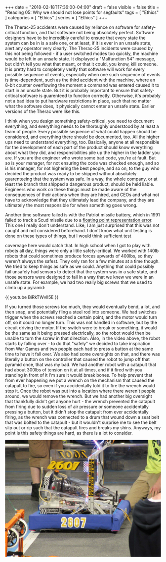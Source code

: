 +++
date = "2018-02-18T17:36:00-04:00"
draft = false
visible = false
title = "Reading 05: Why we should not lose points for segfaults"
tags = [ "Ethics" ]
categories = [ "Ethics" ]
series = [ "Ethics" ]
+++

The Therac-25 accidents were caused by reliance on software for safety-critical function, and that software not being absolutely perfect. Software designers have to be incredibly careful to ensure that every state the system
can be in is a safe one, or at least, if it is ever in an unsafe state, alert any operator very clearly. The Therac-25 incidents were caused by this not being followed - if a user switched modes too quickly, the machine
would be left in an unsafe state. It displayed a "Malfunction 54" message, but didn't tell you what that meant, or that it could, you know, kill someone. It is pretty hard to completely verify that software will
work for every possible sequence of events, especially when one such sequence of events is time-dependent, such as the third accident with the machine, where an 8-bit counter overflowing the moment a command was entered caused
it to start in an unsafe state. But it is probably important to ensure that safety-critical software is guarenteed to function correctly. Otherwise, it's probably not a bad idea to put hardware restrictions in place, such
that no matter what the software does, it physically cannot enter an unsafe state. Earlier versions of the Therac were like this.

I think when you design something safety-critical, you need to document everything, and everything needs to be thoroughly understood by at least a team of people. Every possible sequence of what could happen should be
considered, and everything there should be documented, too. All the higher ups need to understand everything, too. Basically, anyone at all responsible for the development of each part of the product should know everything
about what they did, and responsibilities pile up the higher in the ladder you are. If you are the engineer who wrote some bad code, you're at fault. But so is your manager, for not ensuring the code was checked enough,
and so is his manager, for not highering the best people, and so on, to the guy who decided the product was ready to be shipped without absolutely guarenteeing that the system was safe. In a way, the whole company, or at least
the branch that shipped a dangerous product, should be held liable. Engineers who work on these things must be made aware of the consequences of their actions when they are hired, and CEOs and what not have to acknowledge that
they ultimately lead the company, and they are ultimately the most responsible for when something goes wrong.

Another time software failed is with the Patriot missile battery, which in 1991 failed to track a Scud missile due to a [floating point representation error](http://www-users.math.umn.edu/~arnold/disasters/patriot.html).
This one I really don't understand. Like, I am just surprised that this was not caught and not considered beforehand. I don't know what unit testing is done on these types of things, but I would think sufficient test

covereage here would catch that. 
In high school when I got to play with robots all day, things were only a little safety-critical. We worked with 140lb robots that could sometimes produce forces upwards of 400lbs, so they weren't always the safest. They only
ran for a few minutes at a time though. We tried to keep things as safe as we could. Anything that could possibly fail unsafely had sensors to detect that the system was in a safe state, and those sensors were designed
to fail in a way that we knew we were in an unsafe state. For example, we had two really big screws that we used to climb up a pyramid:

{{ youtube BiRkTWvlI5E }}

If you turned those screws too much, they would eventually bend, a lot, and then snap, and potentially fling a steel rod into someone. We had switches trigger when the screws reached a certain point, and the motor would turn off,
so it could no longer turn. This was not handled in software, but by the circuit driving the motor. If the switch were to break or something, it would be the same as it being pressed electrically, so the robot would then
be unable to turn the screw in that direction. Also, in the video above, the robot starts by falling over - to do that "safely" we decided to take inspiration from War Games and two people each had to press a button at
the same time to have it fall over. We also had some oversights on that, and there was literally a button on the controller that caused the robot to jump off that pyramid once, that was my bad. We had another robot with
a catapult that had about 300lbs of tension on it at all times, and if it fired with you standing in front of it I'm sure it would break bones. To help prevent that from ever happening we put a wrench on the mechanism that
caused the catapult to fire, so even if you accidentally told it to fire the wrench would stop it. Once the robot was put into a location where there weren't people around, we would remove the wrench. But we had another big
oversight that thankfully didn't get anyone hurt - the wrench prevented the catapult from firing due to sudden loss of air pressure or someone accidentally pressing a button, but it didn't stop the catapult from ever accidentally
firing, as the wrench was connected to a drum that wound down a seat belt that was bolted to the catapult - but it wouldn't surprise me to see the belt slip out or rip such that the catapult fires and breaks my shins. Anyways, my
point is this safety things are hard, as there is a lot to consider.

![image](a.png)
